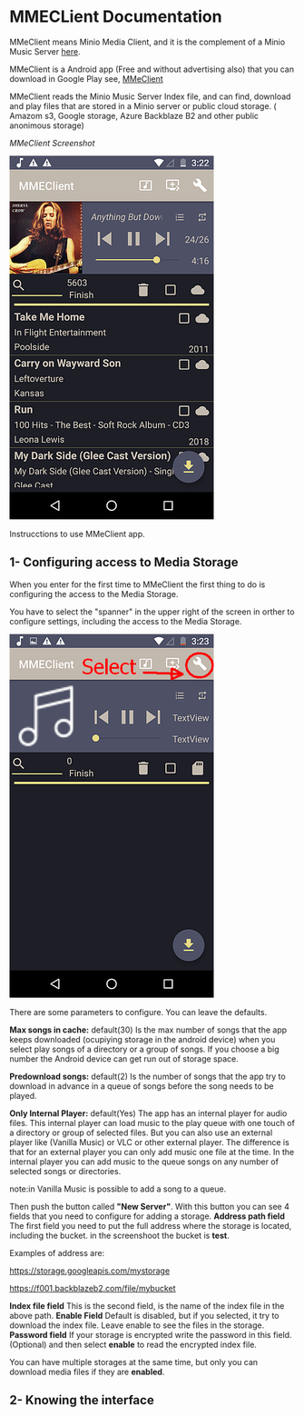 # MMECLient Documentation

MMeClient means Minio Media Client, and it is the complement of a Minio Music Server [here](https://github.com/Javierenrique00/minio_Music_Server).

MMeClient is a Android app (Free and without advertising also) that you can download in Google Play see, [MMeClient](https://play.google.com/store/apps/details?id=com.mundocreativo.javier.mmeclient&hl=en)

MMeClient reads the Minio Music Server Index file, and can find, download and play files that are stored in a Minio server or public cloud storage. ( Amazom s3, Google storage, Azure Backblaze B2 and other public anonimous storage)

_MMeClient Screenshot_

![ScreenShoot](./pictures/Screenshot_20190904-152246.png)



Instrucctions to use MMeClient app.

## 1- Configuring access to Media Storage

When you enter for the first time to MMeClient the first thing to do is configuring the access to the Media Storage.

You have to select the "spanner" in the upper right of the screen in orther to configure settings, including the access to the Media Storage.

![ScreenShoot](./pictures/Screenshot_20190904-152400.png)

There are some parameters to configure. You can leave the defaults.

**Max songs in cache:** default(30) Is the max number of songs that the app keeps downloaded (ocupiying storage in the android device) when you select play songs of a directory or a group of songs. If you choose a big number the Android device can get run out of storage space.

**Predownload songs:** default(2) Is the number of songs that the app try to download in advance in a queue of songs before the song needs to be played.

**Only Internal Player:** default(Yes) The app has an internal player for audio files. This internal player can load music to the play queue with one touch of a directory or group of selected files. But you can also use an external player like (Vanilla Music) or VLC or other external player. The difference is that for an external player you can only add music one file at the time. In the internal player you can add music to the queue songs on any number of selected songs or directories.

note:in Vanilla Music is possible to add a song to a queue.

Then push the button called **"New Server"**. With this button you can see 4 fields that you need to configure for adding a storage.
**Address path field** The first field you need to put the full address where the storage is located, including the bucket. in the screenshoot the bucket is **test**.

Examples of address are:

https://storage.googleapis.com/mystorage

https://f001.backblazeb2.com/file/mybucket

**Index file field** This is the second field, is the name of the index file in the above path.
**Enable Field** Default is disabled, but if you selected, it try to download the index file. Leave enable to see the files in the storage.
**Password field** If your storage is encrypted write the password in this field. (Optional) and then select **enable** to read the encrypted index file.

You can have multiple storages at the same time, but only you can download media files if they are **enabled**.

## 2- Knowing the interface




